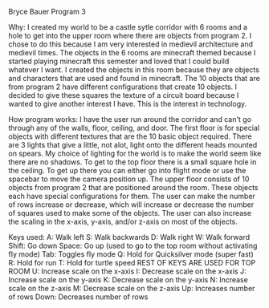 Bryce Bauer
Program 3

Why:
	I created my world to be a castle sytle corridor with 6 rooms and a hole to get into
the upper room where there are objects from program 2.  I chose to do this because I am very
interested in medievil architecture and medievil times.  The objects in the 6 rooms are
minecraft themed because I started playing minecraft this semester and loved that I could
build whatever I want.  I created the objects in this room because they are objects and
characters that are used and found in minecraft.  The 10 objects that are from program 2 have
different configurations that create 10 objects.  I decided to give these squares the texture
of a circuit board because I wanted to give another interest I have.  This is the interest in
technology.

How program works:
	I have the user run around the corridor and can't go through any of the walls, floor,
ceiling, and door.  The first floor is for special objects with different textures that are
the 10 basic object required.  There are 3 lights that give a little, not alot, light onto the
different heads mounted on spears.  My choice of lighting for the world is to make the world
seem like there are no shadows.  To get to the top floor there is a small square hole in the
ceiling.  To get up there you can either go into flight mode or use the spacebar to move the
camera position up.  The upper floor consists of 10 objects from program 2 that are positioned
around the room.  These objects each have special configurations for them.  The user can make
the number of rows increase or decrease, which will increase or decrease the number of squares
used to make some of the objects.  The user can also increase the scaling in the x-axis, y-axis,
and/or z-axis on most of the objects.

Keys used:
	A: Walk left
	S: Walk backwards
	D: Walk right
	W: Walk forward
	Shift: Go down
	Space: Go up (used to go to the top room without activating fly mode)
	Tab: Toggles fly mode
	Q: Hold for Quicksilver mode (super fast)
	R: Hold for run
	T: Hold for turtle speed
      	REST OF KEYS ARE USED FOR TOP ROOM
	U: Increase scale on the x-axis
	I: Decrease scale on the x-axis
	J: Increase scale on the y-axis
	K: Decrease scale on the y-axis
	N: Increase scale on the z-axis
	M: Decrease scale on the z-axis
	Up: Increases number of rows
	Down: Decreases number of rows
